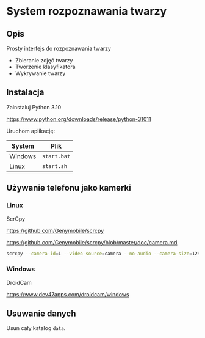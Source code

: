 # System rozpoznawania twarzy

## Opis

Prosty interfejs do rozpoznawania twarzy 

  - Zbieranie zdjęć twarzy
  - Tworzenie klasyfikatora 
  - Wykrywanie twarzy

## Instalacja

Zainstaluj Python 3.10

https://www.python.org/downloads/release/python-31011

Uruchom aplikację:

System | Plik
-|-
Windows | `start.bat`
Linux   | `start.sh`

## Używanie telefonu jako kamerki

### Linux

ScrCpy

https://github.com/Genymobile/scrcpy

https://github.com/Genymobile/scrcpy/blob/master/doc/camera.md

```bash
scrcpy --camera-id=1 --video-source=camera --no-audio --camera-size=1296x970 --v4l2-sink=/dev/video0
```

### Windows

DroidCam

https://www.dev47apps.com/droidcam/windows

## Usuwanie danych

Usuń cały katalog `data`.
